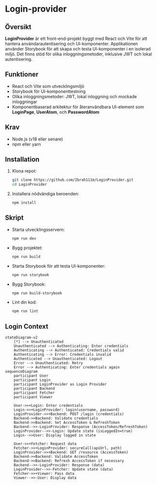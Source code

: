 # Login-provider

## Översikt

**LoginProvider** är ett front-end-projekt byggt med React och Vite för att hantera användarautentisering och UI-komponenter. Applikationen använder Storybook för att skapa och testa UI-komponenter i en isolerad miljö. Det finns stöd för olika inloggningsmetoder, inklusive JWT och lokal autentisering.

## Funktioner

- React och Vite som utvecklingsmiljö
- Storybook för UI-komponenttestning
- Olika inloggningsmetoder: JWT, lokal inloggning och mockade inloggningar
- Komponentbaserad arkitektur för återanvändbara UI-element som **LoginPage**, **UserAtom**, och **PasswordAtom**

## Krav

- Node.js (v18 eller senare)
- npm eller yarn

## Installation

1. Klona repot:
    ```bash
    git clone https://github.com/Ibrah111m/LoginProvider.git
    cd LoginProvider
    ```

2. Installera nödvändiga beroenden:
    ```bash
    npm install
    ```

## Skript

- Starta utvecklingsservern:
    ```bash
    npm run dev
    ```

- Bygg projektet:
    ```bash
    npm run build
    ```

- Starta Storybook för att testa UI-komponenter:
    ```bash
    npm run storybook
    ```

- Bygg Storybook:
    ```bash
    npm run build-storybook
    ```

- Lint din kod:
    ```bash
    npm run lint
    ```

## Login Context

```mermaid
stateDiagram-v2
    [*] --> Unauthenticated
    Unauthenticated --> Authenticating: Enter credentials
    Authenticating --> Authenticated: Credentials valid
    Authenticating --> Error: Credentials invalid
    Authenticated --> Unauthenticated: Logout
    Error --> Unauthenticated: Retry
    Error --> Authenticating: Enter credentials again
sequenceDiagram
    participant User
    participant Login
    participant LoginProvider as Login Provider
    participant Backend
    participant Fetcher
    participant Viewer

    User->>+Login: Enter credentials
    Login->>+LoginProvider: login(username, password)
    LoginProvider->>+Backend: POST /login (credentials)
    Backend->>Backend: Validate credentials
    Backend->>Backend: Set AccessToken & RefreshToken
    Backend-->>-LoginProvider: Response (AccessToken/RefreshToken)
    LoginProvider-->>-Login: Update state (isLoggedIn=true)
    Login-->>User: Display logged in state

    User->>+Fetcher: Request data
    Fetcher->>+LoginProvider: secureCall(apiUrl, path)
    LoginProvider->>+Backend: GET /resource (AccessToken)
    Backend->>Backend: Validate AccessToken
    Backend->>Backend: Refresh AccessToken if necessary
    Backend-->>-LoginProvider: Response (data)
    LoginProvider-->>-Fetcher: Update state (data)
    Fetcher->>+Viewer: Pass data
    Viewer-->>-User: Display data
